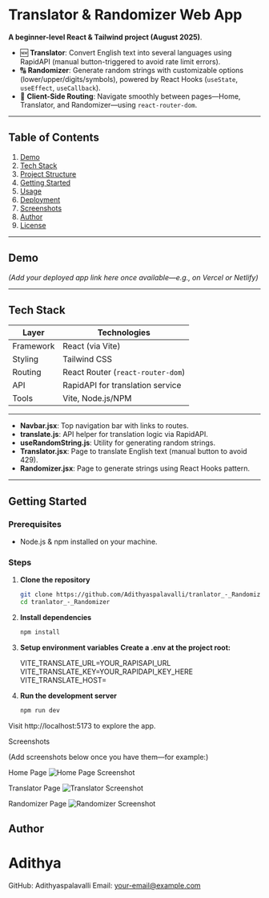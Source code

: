 # Translator & Randomizer Web App

**A beginner-level React & Tailwind project  (August 2025)**.

- 🆕 **Translator**: Convert English text into several languages using RapidAPI (manual button-triggered to avoid rate limit errors).
- 🔠 **Randomizer**: Generate random strings with customizable options (lower/upper/digits/symbols), powered by React Hooks (`useState`, `useEffect`, `useCallback`).
- 🧭 **Client-Side Routing**: Navigate smoothly between pages—Home, Translator, and Randomizer—using `react-router-dom`.

---

##  Table of Contents

1. [Demo](#-demo)
2. [Tech Stack](#-tech-stack)
3. [Project Structure](#-project-structure)
4. [Getting Started](#-getting-started)
5. [Usage](#-usage)
6. [Deployment](#-deployment)
7. [Screenshots](#-screenshots)
8. [Author](#-author)
9. [License](#-license)

---

##  Demo

*(Add your deployed app link here once available—e.g., on Vercel or Netlify)*

---

##  Tech Stack

| Layer     | Technologies                                  |
|-----------|-----------------------------------------------|
| Framework | React (via Vite)                              |
| Styling   | Tailwind CSS                                  |
| Routing   | React Router (`react-router-dom`)              |
| API       | RapidAPI for translation service                |
| Tools     | Vite, Node.js/NPM                              |

---


- **Navbar.jsx**: Top navigation bar with links to routes.
- **translate.js**: API helper for translation logic via RapidAPI.
- **useRandomString.js**: Utility for generating random strings.
- **Translator.jsx**: Page to translate English text (manual button to avoid 429).
- **Randomizer.jsx**: Page to generate strings using React Hooks pattern.

---

##  Getting Started

### Prerequisites

- Node.js & npm installed on your machine.

### Steps

1. **Clone the repository**  
   ```bash
   git clone https://github.com/Adithyaspalavalli/tranlator_-_Randomizer.git
   cd tranlator_-_Randomizer

2. **Install dependencies**
    ```bash
    npm install

3. **Setup environment variables**
   **Create a .env at the project root:**

   VITE_TRANSLATE_URL=YOUR_RAPISAPI_URL
   VITE_TRANSLATE_KEY=YOUR_RAPIDAPI_KEY_HERE
   VITE_TRANSLATE_HOST=

4. **Run the development server**
    ```bash
    npm run dev

Visit http://localhost:5173 to explore the app.

Screenshots

(Add screenshots below once you have them—for example:)

Home Page
![Home Page Screenshot](screenshots/home.png)

Translator Page
![Translator Screenshot](screenshots/translator.png)

Randomizer Page
![Randomizer Screenshot](screenshots/randomizer.png)

## Author

# Adithya

GitHub: Adithyaspalavalli
Email: your-email@example.com

